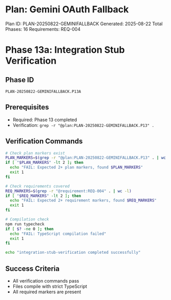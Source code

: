 # Plan: Gemini OAuth Fallback

Plan ID: PLAN-20250822-GEMINIFALLBACK
Generated: 2025-08-22
Total Phases: 16
Requirements: REQ-004

# Phase 13a: Integration Stub Verification

## Phase ID

`PLAN-20250822-GEMINIFALLBACK.P13A`

## Prerequisites

- Required: Phase 13 completed
- Verification: `grep -r "@plan:PLAN-20250822-GEMINIFALLBACK.P13" .`

## Verification Commands

```bash
# Check plan markers exist
PLAN_MARKERS=$(grep -r "@plan:PLAN-20250822-GEMINIFALLBACK.P13" . | wc -l)
if [ "$PLAN_MARKERS" -lt 2 ]; then
  echo "FAIL: Expected 2+ plan markers, found $PLAN_MARKERS"
  exit 1
fi

# Check requirements covered
REQ_MARKERS=$(grep -r "@requirement:REQ-004" . | wc -l)
if [ "$REQ_MARKERS" -lt 2 ]; then
  echo "FAIL: Expected 2+ requirement markers, found $REQ_MARKERS"
  exit 1
fi

# Compilation check
npm run typecheck
if [ $? -ne 0 ]; then
  echo "FAIL: TypeScript compilation failed"
  exit 1
fi

echo "integration-stub-verification completed successfully"
```

## Success Criteria

- All verification commands pass
- Files compile with strict TypeScript
- All required markers are present